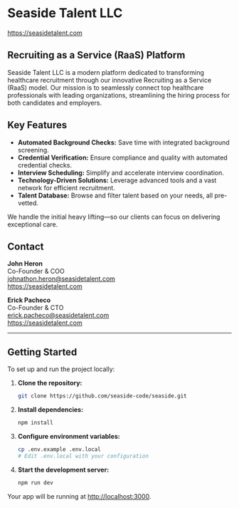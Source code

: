 
# Seaside Talent LLC
<https://seasidetalent.com>

## Recruiting as a Service (RaaS) Platform

Seaside Talent LLC is a modern platform dedicated to transforming healthcare recruitment through our innovative Recruiting as a Service (RaaS) model. Our mission is to seamlessly connect top healthcare professionals with leading organizations, streamlining the hiring process for both candidates and employers.

## Key Features
- **Automated Background Checks:** Save time with integrated background screening.
- **Credential Verification:** Ensure compliance and quality with automated credential checks.
- **Interview Scheduling:** Simplify and accelerate interview coordination.
- **Technology-Driven Solutions:** Leverage advanced tools and a vast network for efficient recruitment.
- **Talent Database:** Browse and filter talent based on your needs, all pre-vetted.

We handle the initial heavy lifting—so our clients can focus on delivering exceptional care.

## Contact
**John Heron**  
Co-Founder & COO  
[johnathon.heron@seasidetalent.com](mailto:johnathon.heron@seasidetalent.com)  
<https://seasidetalent.com>

**Erick Pacheco**  
Co-Founder & CTO  
[erick.pacheco@seasidetalent.com](mailto:erick.pacheco@seasidetalent.com)  
<https://seasidetalent.com>



------------------------------------------------


## Getting Started

To set up and run the project locally:

1. **Clone the repository:**
	```bash
	git clone https://github.com/seaside-code/seaside.git
	```

2. **Install dependencies:**
	```bash
	npm install
	```

3. **Configure environment variables:**
	```bash
	cp .env.example .env.local
	# Edit .env.local with your configuration
	```

4. **Start the development server:**
	```bash
	npm run dev
	```

Your app will be running at [http://localhost:3000](http://localhost:3000).